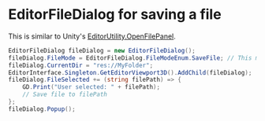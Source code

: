 # EditorFileDialog for saving a file

This is similar to Unity's [EditorUtility.OpenFilePanel](https://docs.unity3d.com/ScriptReference/EditorUtility.SaveFilePanel.html).

```csharp
EditorFileDialog fileDialog = new EditorFileDialog();
fileDialog.FileMode = EditorFileDialog.FileModeEnum.SaveFile; // This makes it a "save file dialog"
fileDialog.CurrentDir = "res://MyFolder";
EditorInterface.Singleton.GetEditorViewport3D().AddChild(fileDialog);
fileDialog.FileSelected += (string filePath) => {
    GD.Print("User selected: " + filePath);
    // Save file to filePath
};
fileDialog.Popup();
```
